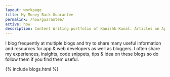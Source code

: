 ```yaml
---
layout: workpage
title: My Money Back Guarantee
permalink: /how/guarantee/
active: how
description: Content Writing portfolio of Kanishk Kunal. Articles on App Development, Web Development, Design & Development resources.
---
```


I blog frequently at multiple blogs and try to share many useful information and resources for app & web developers as well as bloggers. I often share my experiences, insights, code snippets, tips & idea on these blogs so do follow them if you find them useful.

{% include blogs.html %}